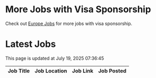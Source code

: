 # More Jobs with Visa Sponsorship

Check out [Europe Jobs](https://github.com/sureshparimi/europejobs#latest-jobs) for more jobs with visa sponsorship.

# Latest Jobs

This page is updated at July 19, 2025 07:36:45

| Job Title | Job Location | Job Link | Job Posted |
| --- | --- | --- | --- |
